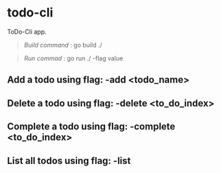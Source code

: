 # todo-cli
ToDo-Cli app.
>_Build command_ : go build ./

> _Run commad_ : go run ./ -flag value

## Add a todo using flag: -add <todo_name>
## Delete a todo using flag:  -delete <to_do_index>
## Complete a todo using flag:  -complete <to_do_index>
## List all todos using flag:  -list